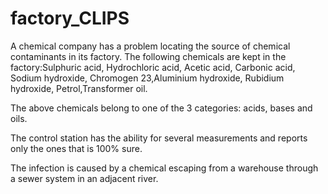 # factory_CLIPS

A chemical company has a problem locating the source of chemical contaminants in its factory. 
The following chemicals are kept in the factory:Sulphuric acid, Hydrochloric acid, Acetic acid, Carbonic acid, Sodium hydroxide, Chromogen 23,Aluminium hydroxide, 
Rubidium hydroxide, Petrol,Transformer oil.

The above chemicals belong to one of the 3 categories: acids, bases and oils.

The control station has the ability for several measurements and reports only the ones that is 100% sure. 

The infection is caused by a chemical escaping from a warehouse through a sewer system in an adjacent river.
